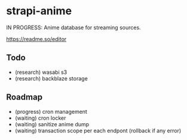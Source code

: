 # strapi-anime
IN PROGRESS:
Anime database for streaming sources.

https://readme.so/editor

## Todo
- (research) wasabi s3
- (research) backblaze storage

## Roadmap

- (progress) cron management
- (waiting) cron locker
- (waiting) sanitize anime dump
- (waiting) transaction scope per each endpont (rollback if any error)


